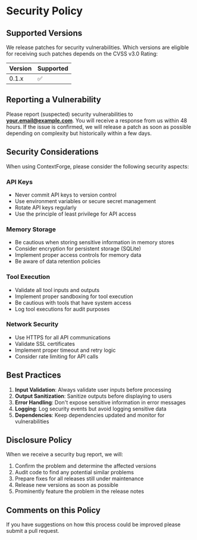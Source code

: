 # Security Policy

## Supported Versions

We release patches for security vulnerabilities. Which versions are eligible
for receiving such patches depends on the CVSS v3.0 Rating:

| Version | Supported          |
| ------- | ------------------ |
| 0.1.x   | :white_check_mark: |

## Reporting a Vulnerability

Please report (suspected) security vulnerabilities to
**[your.email@example.com](mailto:your.email@example.com)**. You will receive a response from
us within 48 hours. If the issue is confirmed, we will release a patch as soon
as possible depending on complexity but historically within a few days.

## Security Considerations

When using ContextForge, please consider the following security aspects:

### API Keys
- Never commit API keys to version control
- Use environment variables or secure secret management
- Rotate API keys regularly
- Use the principle of least privilege for API access

### Memory Storage
- Be cautious when storing sensitive information in memory stores
- Consider encryption for persistent storage (SQLite)
- Implement proper access controls for memory data
- Be aware of data retention policies

### Tool Execution
- Validate all tool inputs and outputs
- Implement proper sandboxing for tool execution
- Be cautious with tools that have system access
- Log tool executions for audit purposes

### Network Security
- Use HTTPS for all API communications
- Validate SSL certificates
- Implement proper timeout and retry logic
- Consider rate limiting for API calls

## Best Practices

1. **Input Validation**: Always validate user inputs before processing
2. **Output Sanitization**: Sanitize outputs before displaying to users
3. **Error Handling**: Don't expose sensitive information in error messages
4. **Logging**: Log security events but avoid logging sensitive data
5. **Dependencies**: Keep dependencies updated and monitor for vulnerabilities

## Disclosure Policy

When we receive a security bug report, we will:

1. Confirm the problem and determine the affected versions
2. Audit code to find any potential similar problems
3. Prepare fixes for all releases still under maintenance
4. Release new versions as soon as possible
5. Prominently feature the problem in the release notes

## Comments on this Policy

If you have suggestions on how this process could be improved please submit a
pull request. 